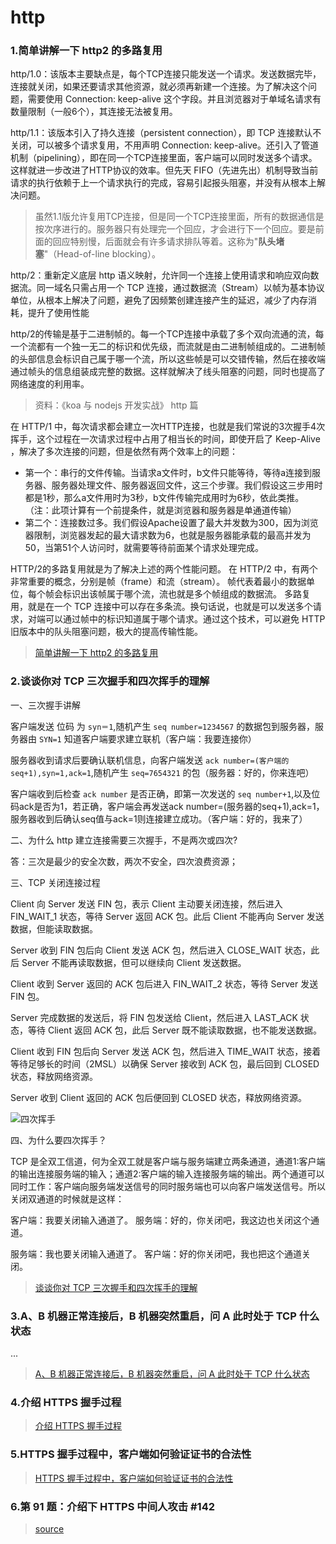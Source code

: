 # http

### 1.简单讲解一下 http2 的多路复用

http/1.0：该版本主要缺点是，每个TCP连接只能发送一个请求。发送数据完毕，连接就关闭，如果还要请求其他资源，就必须再新建一个连接。为了解决这个问题，需要使用 Connection: keep-alive 这个字段。并且浏览器对于单域名请求有数量限制（一般6个），其连接无法被复用。

http/1.1：该版本引入了持久连接（persistent connection），即 TCP 连接默认不关闭，可以被多个请求复用，不用声明 Connection: keep-alive。还引入了管道机制（pipelining），即在同一个TCP连接里面，客户端可以同时发送多个请求。这样就进一步改进了HTTP协议的效率。但先天 FIFO（先进先出）机制导致当前请求的执行依赖于上一个请求执行的完成，容易引起报头阻塞，并没有从根本上解决问题。

> 虽然1.1版允许复用TCP连接，但是同一个TCP连接里面，所有的数据通信是按次序进行的。服务器只有处理完一个回应，才会进行下一个回应。要是前面的回应特别慢，后面就会有许多请求排队等着。这称为"**队头堵塞**"（Head-of-line blocking）。

http/2：重新定义底层 http 语义映射，允许同一个连接上使用请求和响应双向数据流。同一域名只需占用一个 TCP 连接，通过数据流（Stream）以帧为基本协议单位，从根本上解决了问题，避免了因频繁创建连接产生的延迟，减少了内存消耗，提升了使用性能

http/2的传输是基于二进制帧的。每一个TCP连接中承载了多个双向流通的流，每一个流都有一个独一无二的标识和优先级，而流就是由二进制帧组成的。二进制帧的头部信息会标识自己属于哪一个流，所以这些帧是可以交错传输，然后在接收端通过帧头的信息组装成完整的数据。这样就解决了线头阻塞的问题，同时也提高了网络速度的利用率。

> 资料：《koa 与 nodejs 开发实战》 http 篇

在 HTTP/1 中，每次请求都会建立一次HTTP连接，也就是我们常说的3次握手4次挥手，这个过程在一次请求过程中占用了相当长的时间，即使开启了 Keep-Alive ，解决了多次连接的问题，但是依然有两个效率上的问题：

- 第一个：串行的文件传输。当请求a文件时，b文件只能等待，等待a连接到服务器、服务器处理文件、服务器返回文件，这三个步骤。我们假设这三步用时都是1秒，那么a文件用时为3秒，b文件传输完成用时为6秒，依此类推。（注：此项计算有一个前提条件，就是浏览器和服务器是单通道传输）
- 第二个：连接数过多。我们假设Apache设置了最大并发数为300，因为浏览器限制，浏览器发起的最大请求数为6，也就是服务器能承载的最高并发为50，当第51个人访问时，就需要等待前面某个请求处理完成。

HTTP/2的多路复用就是为了解决上述的两个性能问题。
在 HTTP/2 中，有两个非常重要的概念，分别是帧（frame）和流（stream）。
帧代表着最小的数据单位，每个帧会标识出该帧属于哪个流，流也就是多个帧组成的数据流。
多路复用，就是在一个 TCP 连接中可以存在多条流。换句话说，也就是可以发送多个请求，对端可以通过帧中的标识知道属于哪个请求。通过这个技术，可以避免 HTTP 旧版本中的队头阻塞问题，极大的提高传输性能。

> [简单讲解一下 http2 的多路复用](https://github.com/Advanced-Frontend/Daily-Interview-Question/issues/14)

### 2.谈谈你对 TCP 三次握手和四次挥手的理解

一、三次握手讲解

客户端发送 位码 为 `syn＝1`,随机产生 `seq number=1234567` 的数据包到服务器，服务器由 `SYN=1` 知道客户端要求建立联机（客户端：我要连接你）

服务器收到请求后要确认联机信息，向客户端发送 `ack number=(客户端的 seq+1),syn=1,ack=1`,随机产生 `seq=7654321` 的包（服务器：好的，你来连吧）

客户端收到后检查 `ack number` 是否正确，即第一次发送的 `seq number+1`,以及位码ack是否为1，若正确，客户端会再发送ack number=(服务器的seq+1),ack=1，服务器收到后确认seq值与ack=1则连接建立成功。（客户端：好的，我来了）

二、为什么 http 建立连接需要三次握手，不是两次或四次?

答：三次是最少的安全次数，两次不安全，四次浪费资源；

三、TCP 关闭连接过程

Client 向 Server 发送 FIN 包，表示 Client 主动要关闭连接，然后进入 FIN_WAIT_1 状态，等待 Server 返回 ACK 包。此后 Client 不能再向 Server 发送数据，但能读取数据。

Server 收到 FIN 包后向 Client 发送 ACK 包，然后进入 CLOSE_WAIT 状态，此后 Server 不能再读取数据，但可以继续向 Client 发送数据。

Client 收到 Server 返回的 ACK 包后进入 FIN_WAIT_2 状态，等待 Server 发送 FIN 包。

Server 完成数据的发送后，将 FIN 包发送给 Client，然后进入 LAST_ACK 状态，等待 Client 返回 ACK 包，此后 Server 既不能读取数据，也不能发送数据。

Client 收到 FIN 包后向 Server 发送 ACK 包，然后进入 TIME_WAIT 状态，接着等待足够长的时间（2MSL）以确保 Server 接收到 ACK 包，最后回到 CLOSED 状态，释放网络资源。

Server 收到 Client 返回的 ACK 包后便回到 CLOSED 状态，释放网络资源。

![四次挥手](https://user-gold-cdn.xitu.io/2018/12/5/1677d4e9d7301954?imageView2/0/w/1280/h/960/format/webp/ignore-error/1)

四、为什么要四次挥手？

TCP 是全双工信道，何为全双工就是客户端与服务端建立两条通道，通道1:客户端的输出连接服务端的输入；通道2:客户端的输入连接服务端的输出。两个通道可以同时工作：客户端向服务端发送信号的同时服务端也可以向客户端发送信号。所以关闭双通道的时候就是这样：

客户端：我要关闭输入通道了。
服务端：好的，你关闭吧，我这边也关闭这个通道。

服务端：我也要关闭输入通道了。
客户端：好的你关闭吧，我也把这个通道关闭。

> [谈谈你对 TCP 三次握手和四次挥手的理解](https://github.com/Advanced-Frontend/Daily-Interview-Question/issues/15)

### 3.A、B 机器正常连接后，B 机器突然重启，问 A 此时处于 TCP 什么状态

...

> [A、B 机器正常连接后，B 机器突然重启，问 A 此时处于 TCP 什么状态](https://github.com/Advanced-Frontend/Daily-Interview-Question/issues/21)

### 4.介绍 HTTPS 握手过程

> [介绍 HTTPS 握手过程](https://github.com/Advanced-Frontend/Daily-Interview-Question/issues/70)

### 5.HTTPS 握手过程中，客户端如何验证证书的合法性

> [HTTPS 握手过程中，客户端如何验证证书的合法性](https://github.com/Advanced-Frontend/Daily-Interview-Question/issues/74)

### 6.第 91 题：介绍下 HTTPS 中间人攻击 #142

> [source](https://github.com/Advanced-Frontend/Daily-Interview-Question/issues/142)
